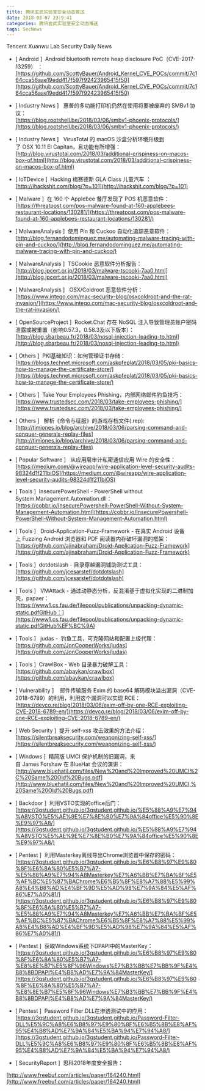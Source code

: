 ```yaml
---
title: 腾讯玄武实验室安全动态推送
date: 2018-03-07 23:9:41
categories: 腾讯玄武实验室安全动态推送
tags: SecNews
---
```


Tencent Xuanwu Lab Security Daily News  
* [ Android ]  Android bluetooth remote heap disclosure PoC（CVE-2017-13259） ：   
[https://github.com/ScottyBauer/Android_Kernel_CVE_POCs/commit/7c164cca56aae19edd417f597f92423965415f50](https://github.com/ScottyBauer/Android_Kernel_CVE_POCs/commit/7c164cca56aae19edd417f597f92423965415f50)  

* [ Industry News ]  
惠普的多功能打印机仍然在使用将要被废弃的 SMBv1 协议：   
[https://blog.rootshell.be/2018/03/06/smbv1-phoenix-protocols/](https://blog.rootshell.be/2018/03/06/smbv1-phoenix-protocols/)  

* [ Industry News ]  
VirusTotal 的 macOS 沙盒分析环境升级到了 OSX 10.11 El Capitan，且功能有所增强：  
[http://blog.virustotal.com/2018/03/additional-crispiness-on-macos-box-of.html](http://blog.virustotal.com/2018/03/additional-crispiness-on-macos-box-of.html)  

* [ IoTDevice ]  Hacking 梅赛德斯 GLA Class 儿童汽车 ：   
[http://ihackshit.com/blog/?p=101](http://ihackshit.com/blog/?p=101)  

* [ Malware ]  在 160 个 Applebee 餐厅发现了 POS 机恶意软件：   
[https://threatpost.com/pos-malware-found-at-160-applebees-restaurant-locations/130281/](https://threatpost.com/pos-malware-found-at-160-applebees-restaurant-locations/130281/)  

* [ MalwareAnalysis ]  使用 Pin 和 Cuckoo 自动化追踪恶意软件：    
[http://blog.fernandodominguez.me/automating-malware-tracing-with-pin-and-cuckoo/](http://blog.fernandodominguez.me/automating-malware-tracing-with-pin-and-cuckoo/)  

* [ MalwareAnalysis ]  TSCookie 恶意软件分析报告：   
[http://blog.jpcert.or.jp/2018/03/malware-tscooki-7aa0.html](http://blog.jpcert.or.jp/2018/03/malware-tscooki-7aa0.html)  

* [ MalwareAnalysis ]   OSX/Coldroot 恶意软件分析：   
[https://www.intego.com/mac-security-blog/osxcoldroot-and-the-rat-invasion/](https://www.intego.com/mac-security-blog/osxcoldroot-and-the-rat-invasion/)  

* [ OpenSourceProject ]  Rocket.Chat 存在 NoSQL 注入导致管理员账户密码泄露或被重置（影响0.57.3，0.58.3及以下版本）：   
[http://blog.sbarbeau.fr/2018/03/nosql-injection-leading-to.html](http://blog.sbarbeau.fr/2018/03/nosql-injection-leading-to.html)  

* [ Others ]  PKI基础知识：如何管理证书存储：   
[https://blogs.technet.microsoft.com/askpfeplat/2018/03/05/pki-basics-how-to-manage-the-certificate-store/](https://blogs.technet.microsoft.com/askpfeplat/2018/03/05/pki-basics-how-to-manage-the-certificate-store/)  

* [ Others ]  Take Your Employees Phishing，内部网络邮件钓鱼技巧：   
[https://www.trustedsec.com/2018/03/take-employees-phishing/](https://www.trustedsec.com/2018/03/take-employees-phishing/)  

* [ Others ]   解析《命令与征服》的游戏存档文件(.rep):   
[http://timjones.io/blog/archive/2018/03/06/parsing-command-and-conquer-generals-replay-files](http://timjones.io/blog/archive/2018/03/06/parsing-command-and-conquer-generals-replay-files)  

* [ Popular Software ]  
从应用层审计私密通信应用 Wire 的安全性：  
[https://medium.com/@wireapp/wire-application-level-security-audits-98324d1f211biOS](https://medium.com/@wireapp/wire-application-level-security-audits-98324d1f211biOS)  

* [ Tools ]  InsecurePowerShell - PowerShell without System.Management.Automation.dll：   
[https://cobbr.io/InsecurePowershell-PowerShell-Without-System-Management-Automation.html](https://cobbr.io/InsecurePowershell-PowerShell-Without-System-Management-Automation.html)  

* [ Tools ]  
Droid-Application-Fuzz-Framework - 在真实 Android 设备上 Fuzzing Android 浏览器和 PDF 阅读器内存破坏漏洞的框架：  
[https://github.com/ajinabraham/Droid-Application-Fuzz-Framework](https://github.com/ajinabraham/Droid-Application-Fuzz-Framework)  

* [ Tools ]  dotdotslash - 目录穿越漏洞辅助测试工具：   
[https://github.com/jcesarstef/dotdotslash](https://github.com/jcesarstef/dotdotslash)  

* [ Tools ]  
VMAttack - 通过动静态分析，反混淆基于虚拟化实现的二进制加壳，papaer：  
[https://www1.cs.fau.de/filepool/publications/unpacking-dynamic-static.pdfGitHub：](https://www1.cs.fau.de/filepool/publications/unpacking-dynamic-static.pdfGitHub%EF%BC%9A)  

* [ Tools ]   judas -  钓鱼工具，可克隆网站和配置上级代理：   
[https://github.com/JonCooperWorks/judas](https://github.com/JonCooperWorks/judas)  

* [ Tools ]  CrawlBox - Web 目录暴力破解工具：   
[https://github.com/abaykan/crawlbox](https://github.com/abaykan/crawlbox)  

* [ Vulnerability ]  
 邮件传输服务 Exim 的 base64 解码模块溢出漏洞（CVE-2018-6789）的利用，利用这个漏洞可以实现 RCE：   
[https://devco.re/blog/2018/03/06/exim-off-by-one-RCE-exploiting-CVE-2018-6789-en/](https://devco.re/blog/2018/03/06/exim-off-by-one-RCE-exploiting-CVE-2018-6789-en/)  

* [ Web Security ]  提升 self-xss 攻击效果的方法介绍：   
[https://silentbreaksecurity.com/weaponizing-self-xss/](https://silentbreaksecurity.com/weaponizing-self-xss/)  

* [ Windows ]  精简版 UMCI 保护机制的旧漏洞，来自 James Forshaw 在 BlueHat 会议的演讲：  
[http://www.bluehatil.com/files/New%20and%20Improved%20UMCI%2C%20Same%20Old%20Bugs.pdf](http://www.bluehatil.com/files/New%20and%20Improved%20UMCI,%20Same%20Old%20Bugs.pdf)  

* [ Backdoor ]  利用VSTO实现的office后门： 
[https://3gstudent.github.io/3gstudent.github.io/%E5%88%A9%E7%94%A8VSTO%E5%AE%9E%E7%8E%B0%E7%9A%84office%E5%90%8E%E9%97%A8/](https://3gstudent.github.io/3gstudent.github.io/%E5%88%A9%E7%94%A8VSTO%E5%AE%9E%E7%8E%B0%E7%9A%84office%E5%90%8E%E9%97%A8/)  

* [ Pentest ]  利用Masterkey离线导出Chrome浏览器中保存的密码： 
[https://3gstudent.github.io/3gstudent.github.io/%E6%B8%97%E9%80%8F%E6%8A%80%E5%B7%A7-%E5%88%A9%E7%94%A8Masterkey%E7%A6%BB%E7%BA%BF%E5%AF%BC%E5%87%BAChrome%E6%B5%8F%E8%A7%88%E5%99%A8%E4%B8%AD%E4%BF%9D%E5%AD%98%E7%9A%84%E5%AF%86%E7%A0%81/](https://3gstudent.github.io/3gstudent.github.io/%E6%B8%97%E9%80%8F%E6%8A%80%E5%B7%A7-%E5%88%A9%E7%94%A8Masterkey%E7%A6%BB%E7%BA%BF%E5%AF%BC%E5%87%BAChrome%E6%B5%8F%E8%A7%88%E5%99%A8%E4%B8%AD%E4%BF%9D%E5%AD%98%E7%9A%84%E5%AF%86%E7%A0%81/)  

* [ Pentest ]  获取Windows系统下DPAPI中的MasterKey： 
[https://3gstudent.github.io/3gstudent.github.io/%E6%B8%97%E9%80%8F%E6%8A%80%E5%B7%A7-%E8%8E%B7%E5%8F%96Windows%E7%B3%BB%E7%BB%9F%E4%B8%8BDPAPI%E4%B8%AD%E7%9A%84MasterKey/](https://3gstudent.github.io/3gstudent.github.io/%E6%B8%97%E9%80%8F%E6%8A%80%E5%B7%A7-%E8%8E%B7%E5%8F%96Windows%E7%B3%BB%E7%BB%9F%E4%B8%8BDPAPI%E4%B8%AD%E7%9A%84MasterKey/)  

* [ Pentest ]  Password Filter DLL在渗透测试中的应用： 
[https://3gstudent.github.io/3gstudent.github.io/Password-Filter-DLL%E5%9C%A8%E6%B8%97%E9%80%8F%E6%B5%8B%E8%AF%95%E4%B8%AD%E7%9A%84%E5%BA%94%E7%94%A8/](https://3gstudent.github.io/3gstudent.github.io/Password-Filter-DLL%E5%9C%A8%E6%B8%97%E9%80%8F%E6%B5%8B%E8%AF%95%E4%B8%AD%E7%9A%84%E5%BA%94%E7%94%A8/)  

* [ SecurityReport ]  思科2018年度安全报告：
 
[http://www.freebuf.com/articles/paper/164240.html](http://www.freebuf.com/articles/paper/164240.html)  

